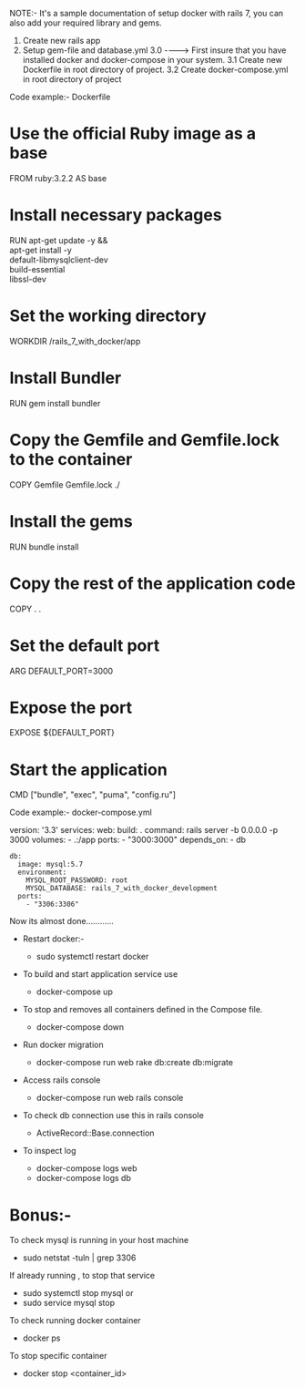 NOTE:- It's a sample documentation of setup docker with rails 7, you can also add your required library and gems.


1. Create new rails app
2. Setup gem-file and database.yml
3.0  ---->  First insure that you have installed docker and docker-compose in your system.
3.1 Create new Dockerfile in root directory of project.
3.2 Create docker-compose.yml in root directory of project



Code example:- Dockerfile

  # Use the official Ruby image as a base
  FROM ruby:3.2.2 AS base

  # Install necessary packages
  RUN apt-get update -y && \
      apt-get install -y \
      default-libmysqlclient-dev \
      build-essential \
      libssl-dev

  # Set the working directory
  WORKDIR /rails_7_with_docker/app

  # Install Bundler
  RUN gem install bundler

  # Copy the Gemfile and Gemfile.lock to the container
  COPY Gemfile Gemfile.lock ./

  # Install the gems
  RUN bundle install

  # Copy the rest of the application code
  COPY . .

  # Set the default port
  ARG DEFAULT_PORT=3000

  # Expose the port
  EXPOSE ${DEFAULT_PORT}

  # Start the application
  CMD ["bundle", "exec", "puma", "config.ru"]

Code example:- docker-compose.yml
  
  version: '3.3'
  services:
    web:
      build: .
      command: rails server -b 0.0.0.0 -p 3000
      volumes:
        - .:/app
      ports:
        - "3000:3000"
      depends_on:
        - db

    db:
      image: mysql:5.7
      environment:
        MYSQL_ROOT_PASSWORD: root
        MYSQL_DATABASE: rails_7_with_docker_development
      ports:
        - "3306:3306"

Now its almost done............

* Restart docker:-
  - sudo systemctl restart docker

* To build and start application service use
  - docker-compose up

* To stop and removes all containers defined in the Compose file.
  - docker-compose down

* Run docker migration
  - docker-compose run web rake db:create db:migrate

* Access rails console
  - docker-compose run web rails console

* To check db connection use this in rails console
  - ActiveRecord::Base.connection

* To inspect log
  - docker-compose logs web
  - docker-compose logs db



# Bonus:-
  To check mysql is running in your host machine
  - sudo netstat -tuln | grep 3306

  If already running , to stop that service
  - sudo systemctl stop mysql
            or 
  - sudo service mysql stop

  To check running docker container
  - docker ps

  To stop specific container
  - docker stop <container_id>